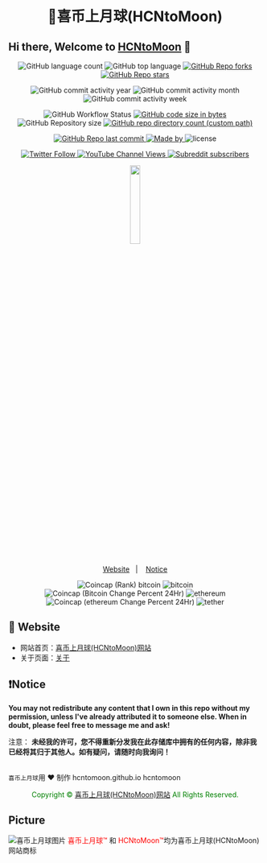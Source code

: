 <h1 align="center">
 🚀喜币上月球(HCNtoMoon)
</h1>

## Hi there, Welcome to [HCNtoMoon](https://hcntomoon.github.io) 👋

<p align="center">
<img alt="GitHub language count" src="https://img.shields.io/github/languages/count/hcntomoon/hcntomoon.github.io">
<img alt="GitHub top language" src="https://img.shields.io/github/languages/top/hcntomoon/hcntomoon.github.io">
<a href="https://github.com/hcntomoon/hcntomoon.github.io/stargazers">
  <img alt="GitHub Repo forks" src="https://img.shields.io/github/forks/hcntomoon/hcntomoon.github.io">
</a>
<a href="https://github.com/hcntomoon/hcntomoon.github.io/stargazers">
  <img alt="GitHub Repo stars" src="https://img.shields.io/github/stars/hcntomoon/hcntomoon.github.io">
</a>
</p>

<p align="center">
<img alt="GitHub commit activity year" src="https://img.shields.io/github/commit-activity/y/hcntomoon/hcntomoon.github.io">
<img alt="GitHub commit activity month" src="https://img.shields.io/github/commit-activity/m/hcntomoon/hcntomoon.github.io">
<img alt="GitHub commit activity week" src="https://img.shields.io/github/commit-activity/w/hcntomoon/hcntomoon.github.io">
</p>

<p align="center">
<img alt="GitHub Workflow Status" src="https://img.shields.io/github/actions/workflow/status/hcntomoon/hcntomoon.github.io/pages-deploy.yml">
<a href="https://github.com/hcntomoon/hcntomoon.github.io/stargazers">
  <img alt="GitHub code size in bytes" src="https://img.shields.io/github/languages/code-size/hcntomoon/hcntomoon.github.io">
</a>
<img alt="GitHub Repository size" src="https://img.shields.io/github/repo-size/hcntomoon/hcntomoon.github.io">
<a href="https://github.com/hcntomoon/hcntomoon.github.io/stargazers">
  <img alt="GitHub repo directory count (custom path)" src="https://img.shields.io/github/directory-file-count/hcntomoon/hcntomoon.github.io/_posts">
</a>
</p>

<p align="center">
  <a href="https://github.com/hcntomoon/hcntomoon.github.io/commits/gh-pages">
  <img alt="GitHub Repo last commit" src="https://img.shields.io/github/last-commit/hcntomoon/hcntomoon.github.io">
 </a>
 <a href="https://hcntomoon.github.io">
  <img alt="Made by" src="https://img.shields.io/static/v1?label=made%20by&message=HCNtoMoon&color=red&labelColor=000000">
 </a>
  <img alt="license" src="https://img.shields.io/github/license/hcntomoon/hcntomoon.github.io">
</p>

<p align="center">
<a href="https://twitter.com/HCNtoMoon">
  <img alt="Twitter Follow" src="https://img.shields.io/twitter/follow/hcntomoon?style=social">
</a>
<a href="https://www.youtube.com/@hcntomoon">
  <img alt="YouTube Channel Views" src="https://img.shields.io/youtube/channel/views/UCM3ii_co08ZqJBlWwl5s8zw?style=social">
</a>
<a href="https://www.reddit.com/user/HCNtoMoon">
  <img alt="Subreddit subscribers" src="https://img.shields.io/reddit/subreddit-subscribers/hcntomoon?style=social">
</a>
</p>

<p align="center">
 <img src="https://github.com/HCNtoMoon.png" width="20%">
</p>

<p align="center">
 <a href="#-website">Website</a>&nbsp;&nbsp;&nbsp;|&nbsp;&nbsp;&nbsp;
 <a href="#-notice">Notice</a>
</p>

<p align="center">
<img alt="Coincap (Rank) bitcoin" src="https://img.shields.io/coincap/rank/bitcoin">
<img alt="bitcoin" src="https://img.shields.io/coincap/price-usd/bitcoin">
<img alt="Coincap (Bitcoin Change Percent 24Hr)" src="https://img.shields.io/coincap/change-percent-24hr/bitcoin">
<img alt="ethereum" src="https://img.shields.io/coincap/price-usd/ethereum">
<img alt="Coincap (ethereum Change Percent 24Hr)" src="https://img.shields.io/coincap/change-percent-24hr/ethereum">
<img alt="tether" src="https://img.shields.io/coincap/price-usd/tether">
</p>

## 🚀 Website

- 网站首页：[喜币上月球(HCNtoMoon)网站](https://hcntomoon.github.io)
- 关于页面：[关于](https://hcntomoon.github.io/about)  

## ❗️Notice

**You may not redistribute any content that I own in this repo without my permission, unless I've already attributed it to someone else. When in doubt, please feel free to message me and ask!**

注意：
**未经我的许可，您不得重新分发我在此存储库中拥有的任何内容，除非我已经将其归于其他人。如有疑问，请随时向我询问！**

<img src="https://camo.githubusercontent.com/82291b0fe831bfc6781e07fc5090cbd0a8b912bb8b8d4fec0696c881834f81ac/68747470733a2f2f70726f626f742e6d656469612f394575424971676170492e676966" width="800"  height="3">
</div>

`喜币上月球`用 ❤️ 制作 hcntomoon.github.io hcntomoon

<center><font color="green">Copyright © <a href="https://hcntomoon.github.io" target="_blank">喜币上月球(HCNtoMoon)网站</a> All Rights Reserved.</font></center>

## Picture

![喜币上月球图片](https://github.com/HCNtoMoon.png "喜币上月球")
<font color="red"> 喜币上月球™ </font>和<font color="red"> HCNtoMoon™</font>均为喜币上月球(HCNtoMoon)网站商标
